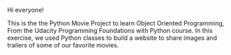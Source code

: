 Hi everyone! 

This is the the Python Movie Project to learn Object Oriented Programming, From the Udacity Programming Foundations with Python
course. In this exercise, we used Python classes to build a website to share images and trailers of some of our favorite movies. 

